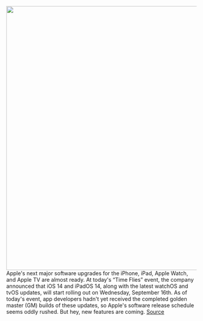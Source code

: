 <img src='https://cdn.vox-cdn.com/thumbor/kA_Vd6gjNWXKGUNoBoucXS_J_9E=/0x0:2270x1504/1200x800/filters:focal(954x571:1316x933)/cdn.vox-cdn.com/uploads/chorus_image/image/67410530/Screen_Shot_2020_09_15_at_1.49.33_PM.0.png' width='700px' /><br/>
Apple's next major software upgrades for the iPhone, iPad, Apple Watch, and Apple TV are almost ready. At today's “Time Flies” event, the company announced that iOS 14 and iPadOS 14, along with the latest watchOS and tvOS updates, will start rolling out on Wednesday, September 16th. As of today's event, app developers hadn't yet received the completed golden master (GM) builds of these updates, so Apple's software release schedule seems oddly rushed. But hey, new features are coming.
<a href='https://www.theverge.com/2020/9/15/21436979/apple-ios-ipados-14-release-date-september-16'> Source <a/>